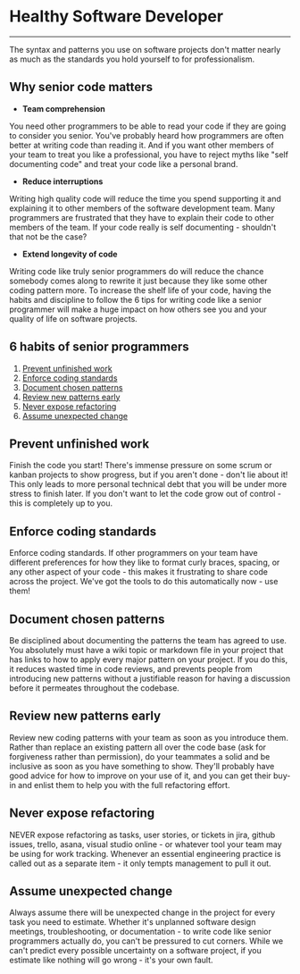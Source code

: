 # Healthy Software Developer
---
The syntax and patterns you use on software projects don't matter nearly as much as the standards you hold yourself to for professionalism.

## Why senior code matters
- **Team comprehension**

You need other programmers to be able to read your code if they are going to consider you senior. You've probably heard how programmers are often better at writing code than reading it. And if you want other members of your team to treat you like a professional, you have to reject myths like "self documenting code" and treat your code like a personal brand.

- **Reduce interruptions**

Writing high quality code will reduce the time you spend supporting it and explaining it to other members of the software development team. Many programmers are frustrated that they have to explain their code to other members of the team. If your code really is self documenting - shouldn't that not be the case?

- **Extend longevity of code**

Writing code like truly senior programmers do will reduce the chance somebody comes along to rewrite it just because they like some other coding pattern more. To increase the shelf life of your code, having the habits and discipline to follow the 6 tips for writing code like a senior programmer will make a huge impact on how others see you and your quality of life on software projects.

## 6 habits of senior programmers
1. [Prevent unfinished work](https://github.com/mmelamud-godaddy/how-to-become-a-better-developer/blob/main/healthy-software-developer.md#prevent-unfinished-work)
2. [Enforce coding standards](https://github.com/mmelamud-godaddy/how-to-become-a-better-developer/blob/main/healthy-software-developer.md#enforce-coding-standards)
3. [Document chosen patterns](https://github.com/mmelamud-godaddy/how-to-become-a-better-developer/blob/main/healthy-software-developer.md#document-chosen-patterns)
4. [Review new patterns early](https://github.com/mmelamud-godaddy/how-to-become-a-better-developer/blob/main/healthy-software-developer.md#review-new-patterns-early)
5. [Never expose refactoring](https://github.com/mmelamud-godaddy/how-to-become-a-better-developer/blob/main/healthy-software-developer.md#never-expose-refactoring)
6. [Assume unexpected change](https://github.com/mmelamud-godaddy/how-to-become-a-better-developer/blob/main/healthy-software-developer.md#assume-unexpected-change)

## Prevent unfinished work
Finish the code you start! There's immense pressure on some scrum or kanban projects to show progress, but if you aren't done - don't lie about it! This only leads to more personal technical debt that you will be under more stress to finish later. If you don't want to let the code grow out of control - this is completely up to you.
## Enforce coding standards
Enforce coding standards. If other programmers on your team have different preferences for how they like to format curly braces, spacing, or any other aspect of your code - this makes it frustrating to share code across the project. We've got the tools to do this automatically now - use them!
## Document chosen patterns
Be disciplined about documenting the patterns the team has agreed to use. You absolutely must have a wiki topic or markdown file in your project that has links to how to apply every major pattern on your project. If you do this, it reduces wasted time in code reviews, and prevents people from introducing new patterns without a justifiable reason for having a discussion before it permeates throughout the codebase.
## Review new patterns early
Review new coding patterns with your team as soon as you introduce them. Rather than replace an existing pattern all over the code base (ask for forgiveness rather than permission), do your teammates a solid and be inclusive as soon as you have something to show. They'll probably have good advice for how to improve on your use of it, and you can get their buy-in and enlist them to help you with the full refactoring effort.
## Never expose refactoring
NEVER expose refactoring as tasks, user stories, or tickets in jira, github issues, trello, asana, visual studio online - or whatever tool your team may be using for work tracking. Whenever an essential engineering practice is called out as a separate item - it only tempts management to pull it out.
## Assume unexpected change
Always assume there will be unexpected change in the project for every task you need to estimate. Whether it's unplanned software design meetings, troubleshooting, or documentation - to write code like senior programmers actually do, you can't be pressured to cut corners. While we can't predict every possible uncertainty on a software project, if you estimate like nothing will go wrong - it's your own fault.
